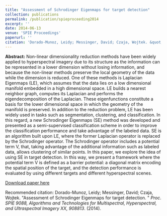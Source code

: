 ```yaml
---
title: "Assessment of Schrodinger Eigenmaps for target detection"
collection: publications
permalink: /publication/spieproceeding2014
excerpt: ''
date: 2014-06-13
venue: 'SPIE Proceedings'
paperurl: ''
citation: 'Dorado-Munoz, Leidy; Messinger, David; Czaja, Wojtek. &quot;Assessment of Schrodinger Eigenmaps for target detection. &quot; <i>Proc. SPIE 9088, Algorithms and Technologies for Multispectral, Hyperspectral, and Ultraspectral Imagery XX, 908813</i>. (2014).'
---
```

**Abstract:** Non-linear dimensionality reduction methods have been widely applied to hyperspectral imagery due to its structure as the information can be represented in a lower dimension without losing information, and because the non-linear methods preserve the local geometry of the data while the dimension is reduced. One of these methods is Laplacian Eigenmaps (LE), which assumes that the data lies on a low dimensional manifold embedded in a high dimensional space. LE builds a nearest neighbor graph, computes its Laplacian and performs the eigendecomposition of the Laplacian. These eigenfunctions constitute a basis for the lower dimensional space in which the geometry of the manifold is preserved. In addition to the reduction problem, LE has been widely used in tasks such as segmentation, clustering, and classification. In this regard, a new Schrodinger Eigenmaps (SE) method was developed and presented as a semi-supervised classification scheme in order to improve the classification performance and take advantage of the labeled data. SE is an algorithm built upon LE, where the former Laplacian operator is replaced by the Schrodinger operator. The Schrodinger operator includes a potential term V, that, taking advantage of the additional information such as labeled data, allows clustering of similar points. In this paper, we explore the idea of using SE in target detection. In this way, we present a framework where the potential term V is defined as a barrier potential: a diagonal matrix encoding the spatial position of the target, and the detection performance is evaluated by using different targets and different hyperspectral scenes.

[Download paper here](http://doi.org/10.1117/12.2050387)

Recommended citation: Dorado-Munoz, Leidy; Messinger, David; Czaja, Wojtek. &quot;Assessment of Schrodinger Eigenmaps for target detection. &quot; <i>Proc. SPIE 9088, Algorithms and Technologies for Multispectral, Hyperspectral, and Ultraspectral Imagery XX, 908813</i>. (2014).